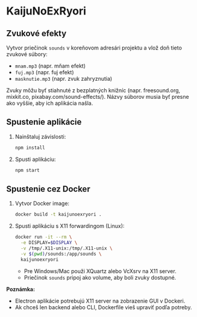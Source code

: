 # KaijuNoExRyori

## Zvukové efekty

Vytvor priečinok `sounds` v koreňovom adresári projektu a vlož doň tieto zvukové súbory:

- `mnam.mp3` (napr. mňam efekt)
- `fuj.mp3` (napr. fuj efekt)
- `masknutie.mp3` (napr. zvuk zahryznutia)

Zvuky môžu byť stiahnuté z bezplatných knižníc (napr. freesound.org, mixkit.co, pixabay.com/sound-effects/). Názvy súborov musia byť presne ako vyššie, aby ich aplikácia našla.

## Spustenie aplikácie

1. Nainštaluj závislosti:
   ```bash
   npm install
   ```
2. Spusti aplikáciu:
   ```bash
   npm start
   ```

## Spustenie cez Docker

1. Vytvor Docker image:
   ```bash
   docker build -t kaijunoexryori .
   ```
2. Spusti aplikáciu s X11 forwardingom (Linux):
   ```bash
   docker run -it --rm \
     -e DISPLAY=$DISPLAY \
     -v /tmp/.X11-unix:/tmp/.X11-unix \
     -v $(pwd)/sounds:/app/sounds \
     kaijunoexryori
   ```
   - Pre Windows/Mac použi XQuartz alebo VcXsrv na X11 server.
   - Priečinok `sounds` pripoj ako volume, aby boli zvuky dostupné.

**Poznámka:**
- Electron aplikácie potrebujú X11 server na zobrazenie GUI v Dockeri.
- Ak chceš len backend alebo CLI, Dockerfile vieš upraviť podľa potreby. 
